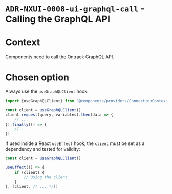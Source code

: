 `ADR-NXUI-0008-ui-graphql-call` - Calling the GraphQL API
=========================================================

# Context

Components need to call the Ontrack GraphQL API.

# Chosen option

Always use the `useGraphQLClient` hook:

```javascript
import {useGraphQLClient} from "@components/providers/ConnectionContextProvider";

const client = useGraphQLClient()
client.request(query, variables).then(data => {
    // ...
}).finally(() => {
    // ...
})
```

If used inside a React `useEffect` hook, the `client` must be set as a dependency and tested for validity:

```javascript
const client = useGraphQLClient()

useEffect(() => {
    if (client) {
        // Using the client
    }
}, [client, /* ... */])
```
